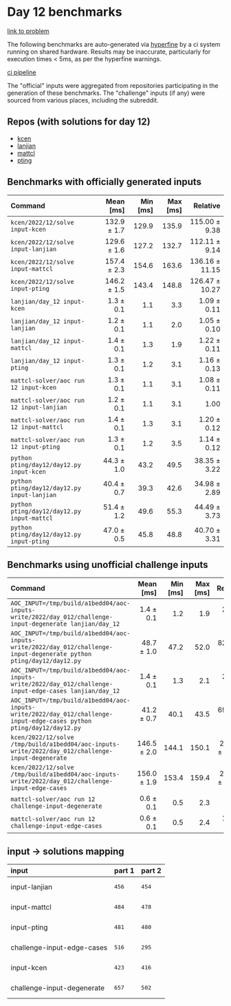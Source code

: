 # Day 12 benchmarks

[link to problem](http://adventofcode.com/2022/day/12)

The following benchmarks are auto-generated via [hyperfine](https://github.com/sharkdp/hyperfine) by a ci system running on shared hardware. Results may be inaccurate, particularly for execution times < 5ms, as per the hyperfine warnings.

[ci pipeline](http://ci.papercode.net:8080/teams/aoc2022/pipelines/aoc-compare-2022)

The "official" inputs were aggregated from repositories participating in the generation of these benchmarks. The "challenge" inputs (if any) were sourced from various places, including the subreddit.

## Repos (with solutions for day 12)


- [kcen](https://github.com/kcen/AdventOfCode)
- [lanjian](https://github.com/LanJian/aoc-2022)
- [mattcl](https://github.com/mattcl/aoc2022)
- [pting](https://github.com/pting/aoc2022)

## Benchmarks with officially generated inputs
| Command | Mean [ms] | Min [ms] | Max [ms] | Relative |
|:---|---:|---:|---:|---:|
| `kcen/2022/12/solve input-kcen` | 132.9 ± 1.7 | 129.9 | 135.9 | 115.00 ± 9.38 |
| `kcen/2022/12/solve input-lanjian` | 129.6 ± 1.6 | 127.2 | 132.7 | 112.11 ± 9.14 |
| `kcen/2022/12/solve input-mattcl` | 157.4 ± 2.3 | 154.6 | 163.6 | 136.16 ± 11.15 |
| `kcen/2022/12/solve input-pting` | 146.2 ± 1.5 | 143.4 | 148.8 | 126.47 ± 10.27 |
| `lanjian/day_12 input-kcen` | 1.3 ± 0.1 | 1.1 | 3.3 | 1.09 ± 0.11 |
| `lanjian/day_12 input-lanjian` | 1.2 ± 0.1 | 1.1 | 2.0 | 1.05 ± 0.10 |
| `lanjian/day_12 input-mattcl` | 1.4 ± 0.1 | 1.3 | 1.9 | 1.22 ± 0.11 |
| `lanjian/day_12 input-pting` | 1.3 ± 0.1 | 1.2 | 3.1 | 1.16 ± 0.13 |
| `mattcl-solver/aoc run 12 input-kcen` | 1.3 ± 0.1 | 1.1 | 3.1 | 1.08 ± 0.11 |
| `mattcl-solver/aoc run 12 input-lanjian` | 1.2 ± 0.1 | 1.1 | 3.1 | 1.00 |
| `mattcl-solver/aoc run 12 input-mattcl` | 1.4 ± 0.1 | 1.3 | 3.1 | 1.20 ± 0.12 |
| `mattcl-solver/aoc run 12 input-pting` | 1.3 ± 0.1 | 1.2 | 3.5 | 1.14 ± 0.12 |
| `python pting/day12/day12.py input-kcen` | 44.3 ± 1.0 | 43.2 | 49.5 | 38.35 ± 3.22 |
| `python pting/day12/day12.py input-lanjian` | 40.4 ± 0.7 | 39.3 | 42.6 | 34.98 ± 2.89 |
| `python pting/day12/day12.py input-mattcl` | 51.4 ± 1.2 | 49.6 | 55.3 | 44.49 ± 3.73 |
| `python pting/day12/day12.py input-pting` | 47.0 ± 0.5 | 45.8 | 48.8 | 40.70 ± 3.31 |
## Benchmarks using unofficial challenge inputs
| Command | Mean [ms] | Min [ms] | Max [ms] | Relative |
|:---|---:|---:|---:|---:|
| `AOC_INPUT=/tmp/build/a1bedd04/aoc-inputs-write/2022/day_012/challenge-input-degenerate lanjian/day_12` | 1.4 ± 0.1 | 1.2 | 1.9 | 2.28 ± 0.28 |
| `AOC_INPUT=/tmp/build/a1bedd04/aoc-inputs-write/2022/day_012/challenge-input-degenerate python pting/day12/day12.py` | 48.7 ± 1.0 | 47.2 | 52.0 | 82.14 ± 9.20 |
| `AOC_INPUT=/tmp/build/a1bedd04/aoc-inputs-write/2022/day_012/challenge-input-edge-cases lanjian/day_12` | 1.4 ± 0.1 | 1.3 | 2.1 | 2.39 ± 0.29 |
| `AOC_INPUT=/tmp/build/a1bedd04/aoc-inputs-write/2022/day_012/challenge-input-edge-cases python pting/day12/day12.py` | 41.2 ± 0.7 | 40.1 | 43.5 | 69.59 ± 7.77 |
| `kcen/2022/12/solve /tmp/build/a1bedd04/aoc-inputs-write/2022/day_012/challenge-input-degenerate` | 146.5 ± 2.0 | 144.1 | 150.1 | 247.09 ± 27.45 |
| `kcen/2022/12/solve /tmp/build/a1bedd04/aoc-inputs-write/2022/day_012/challenge-input-edge-cases` | 156.0 ± 1.9 | 153.4 | 159.4 | 263.22 ± 29.21 |
| `mattcl-solver/aoc run 12 challenge-input-degenerate` | 0.6 ± 0.1 | 0.5 | 2.3 | 1.00 |
| `mattcl-solver/aoc run 12 challenge-input-edge-cases` | 0.6 ± 0.1 | 0.5 | 2.4 | 1.01 ± 0.17 |

## input -> solutions mapping
|input|part 1|part 2|
|:---|:---|:---|
|input-lanjian|<pre>456</pre>|<pre>454</pre>|
|input-mattcl|<pre>484</pre>|<pre>478</pre>|
|input-pting|<pre>481</pre>|<pre>480</pre>|
|challenge-input-edge-cases|<pre>516</pre>|<pre>295</pre>|
|input-kcen|<pre>423</pre>|<pre>416</pre>|
|challenge-input-degenerate|<pre>657</pre>|<pre>502</pre>|
